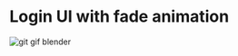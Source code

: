 # Login UI with fade animation

![git gif blender](https://user-images.githubusercontent.com/58117224/128602519-535f9c26-e5a6-4ad3-8642-e066d4873a72.gif)
